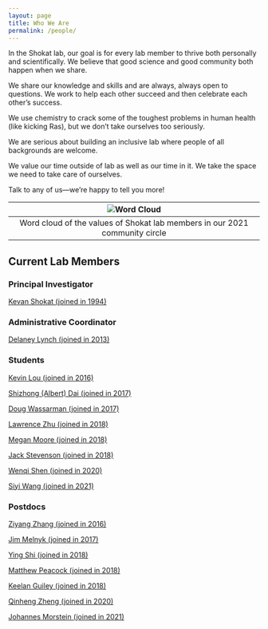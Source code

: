 ```yaml
---
layout: page
title: Who We Are
permalink: /people/
---
```

In the Shokat lab, our goal is for every lab member to thrive both personally and scientifically. We believe that good science and good community both happen when we share.

We share our knowledge and skills and are always, always open to questions. We work to help each other succeed and then celebrate each other’s success.

We use chemistry to crack some of the toughest problems in human health (like kicking Ras), but we don’t take ourselves too seriously.

We are serious about building an inclusive lab where people of all backgrounds are welcome.

We value our time outside of lab as well as our time in it. We take the space we need to take care of ourselves.

Talk to any of us—we’re happy to tell you more!


| ![Word Cloud](../img/wordcloud.png) |
|:--:|
| Word cloud of the values of Shokat lab members in our 2021 community circle |

## Current Lab Members

### Principal Investigator

<a href="{{ site.baseurl }}/kevan"><span>Kevan Shokat (joined in 1994)</span></a>

### Administrative Coordinator

<a href="{{ site.baseurl }}/delaney"><span>Delaney Lynch (joined in 2013)</span></a>

### Students

<a href="{{ site.baseurl }}/lou"><span>Kevin Lou (joined in 2016)</span></a>

<a href="{{ site.baseurl }}/shizhong"><span>Shizhong (Albert) Dai (joined in 2017)</span></a>

<a href="{{ site.baseurl }}/wassarman"><span>Doug Wassarman (joined in 2017)</span></a>

<a href="{{ site.baseurl }}/zhu"><span>Lawrence Zhu (joined in 2018)</span></a>

<a href="{{ site.baseurl }}/moore"><span>Megan Moore (joined in 2018)</span></a>

<a href="{{ site.baseurl }}/stevenson"><span>Jack Stevenson (joined in 2018)</span></a>

<a href="{{ site.baseurl }}/shen"><span>Wenqi Shen (joined in 2020)</span></a>

<a href="{{ site.baseurl }}/wang"><span>Siyi Wang (joined in 2021)</span></a>


### Postdocs

<a href="{{ site.baseurl }}/zhang"><span>Ziyang Zhang (joined in 2016)</span></a>

<a href="{{ site.baseurl }}/melnyk"><span>Jim Melnyk (joined in 2017)</span></a>

<a href="{{ site.baseurl }}/shi"><span>Ying Shi (joined in 2018)</span></a>

<a href="{{ site.baseurl }}/peacock"><span>Matthew Peacock (joined in 2018)</span></a>

<a href="{{ site.baseurl }}/keelan"><span>Keelan Guiley (joined in 2018)</span></a>

<a href="{{ site.baseurl }}/zheng"><span>Qinheng Zheng (joined in 2020)</span></a>

<a href="{{ site.baseurl }}/morstein"><span>Johannes Morstein (joined in 2021)</span></a>
